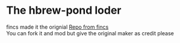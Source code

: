 <h1>The hbrew-pond loder</h1>

fincs made it the orignial <a href="https://github.com/fincs/new-hbmenu">Repo from fincs</a>
<br>
You can fork it and mod but give the original maker as credit please
